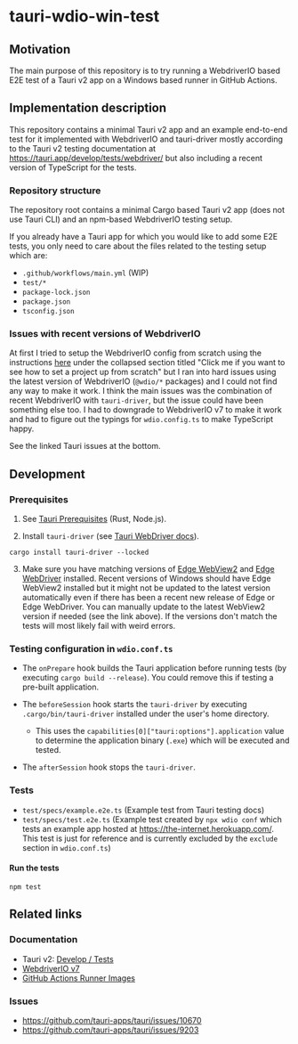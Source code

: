 # tauri-wdio-win-test

## Motivation

The main purpose of this repository is to try running a WebdriverIO based E2E test of a Tauri v2 app on a Windows based runner in GitHub Actions.

## Implementation description

This repository contains a minimal Tauri v2 app and an example end-to-end test for it implemented with WebdriverIO and tauri-driver mostly according to the Tauri v2 testing documentation at https://tauri.app/develop/tests/webdriver/ but also including a recent version of TypeScript for the tests.

### Repository structure

The repository root contains a minimal Cargo based Tauri v2 app (does not use Tauri CLI) and an npm-based WebdriverIO testing setup.

If you already have a Tauri app for which you would like to add some E2E tests, you only need to care about the files related to the testing setup which are:

- `.github/workflows/main.yml` (WIP)
- `test/*`
- `package-lock.json`
- `package.json`
- `tsconfig.json`

### Issues with recent versions of WebdriverIO

At first I tried to setup the WebdriverIO config from scratch using the instructions [here](https://tauri.app/develop/tests/webdriver/example/webdriverio/#initializing-a-webdriverio-project) under the collapsed section titled "Click me if you want to see how to set a project up from scratch" but I ran into hard issues using the latest version of WebdriverIO (`@wdio/*` packages) and I could not find any way to make it work. I think the main issues was the combination of recent WebdriverIO with `tauri-driver`, but the issue could have been something else too. I had to downgrade to WebdriverIO v7 to make it work and had to figure out the typings for `wdio.config.ts` to make TypeScript happy.

See the linked Tauri issues at the bottom.

## Development

### Prerequisites

1. See [Tauri Prerequisites](https://tauri.app/start/prerequisites/#windows) (Rust, Node.js).

2. Install `tauri-driver` (see [Tauri WebDriver docs](https://tauri.app/develop/tests/webdriver/#system-dependencies)).

```shell
cargo install tauri-driver --locked
```

3. Make sure you have matching versions of [Edge WebView2](https://developer.microsoft.com/en-us/microsoft-edge/webview2/#download-section) and [Edge WebDriver](https://developer.microsoft.com/en-us/microsoft-edge/tools/webdriver/) installed. Recent versions of Windows should have Edge WebView2 installed but it might not be updated to the latest version automatically even if there has been a recent new release of Edge or Edge WebDriver. You can manually update to the latest WebView2 version if needed (see the link above). If the versions don't match the tests will most likely fail with weird errors.

### Testing configuration in `wdio.conf.ts`

- The `onPrepare` hook builds the Tauri application before running tests (by executing `cargo build --release`). You could remove this if testing a pre-built application.

- The `beforeSession` hook starts the `tauri-driver` by executing `.cargo/bin/tauri-driver` installed under the user's home directory.

  - This uses the `capabilities[0]["tauri:options"].application` value to determine the application binary (`.exe`) which will be executed and tested.

- The `afterSession` hook stops the `tauri-driver`.

### Tests

- `test/specs/example.e2e.ts` (Example test from Tauri testing docs)
- `test/specs/test.e2e.ts` (Example test created by `npx wdio conf` which tests an example app hosted at https://the-internet.herokuapp.com/. This test is just for reference and is currently excluded by the `exclude` section in `wdio.conf.ts`)

#### Run the tests

```shell
npm test
```

## Related links

### Documentation

- Tauri v2: [Develop / Tests](https://tauri.app/develop/tests/)
- [WebdriverIO v7](https://v7.webdriver.io/docs/gettingstarted)
- [GitHub Actions Runner Images](https://github.com/actions/runner-images)

### Issues

- https://github.com/tauri-apps/tauri/issues/10670
- https://github.com/tauri-apps/tauri/issues/9203
